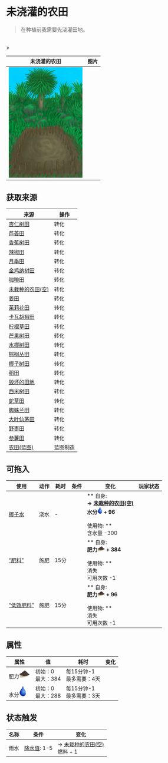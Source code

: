 # 未浇灌的农田  
> 在种植前我需要先浇灌田地。  
<br>  
>   
  
  未浇灌的农田  |   图片   
 ----  |  ----:   
   |  <img decoding="async" src="Sprite/CropPlot.png" href="a.md" style="max-width:300px;max-height:300px;">   
  
## 获取来源  
来源  |  操作  
----  |  ----  
[杏仁树田](CropPlotAlmondTree.md)  |  转化  
[芦荟田](CropPlotAloeVera.md)  |  转化  
[香蕉树田](CropPlotBananaTree.md)  |  转化  
[辣椒田](CropPlotChilies.md)  |  转化  
[月季田](CropPlotChinaRose.md)  |  转化  
[金鸡纳树田](CropPlotCinchonaTree.md)  |  转化  
[咖啡田](CropPlotCoffee.md)  |  转化  
[未栽种的农田(空)](CropPlotEmpty.md)  |  转化  
[姜田](CropPlotGinger.md)  |  转化  
[茉莉花田](CropPlotJasmine.md)  |  转化  
[卡瓦胡椒田](CropPlotKava.md)  |  转化  
[柠檬草田](CropPlotLemonGrass.md)  |  转化  
[芒果树田](CropPlotMangoTree.md)  |  转化  
[水椰树田](CropPlotNipaPalm.md)  |  转化  
[棕榈丛田](CropPlotPalmBush.md)  |  转化  
[椰子树田](CropPlotPalmTree.md)  |  转化  
[稻田](CropPlotRice.md)  |  转化  
[毁坏的田地](CropPlotRuined.md)  |  转化  
[西米树田](CropPlotSagoPalm.md)  |  转化  
[蛇草田](CropPlotSnakeGrass.md)  |  转化  
[蜘蛛兰田](CropPlotSpiderLily.md)  |  转化  
[大叶仙茅田](CropPlotWeevilLily.md)  |  转化  
[野枣田](CropPlotWildJujube.md)  |  转化  
[参薯田](CropPlotYam.md)  |  转化  
[农田(蓝图)](Bp_CropPlot.md)  |  蓝图制造  
## 可拖入  
使用  |  动作  |  耗时  |  条件  |  变化  |  玩家状态  
----  |  ----  |  ----  |  ----  |  ----  |  ----  
[椰子水](LQ_CoconutWater.md)  |  浇水<br>  |  -  |    |  ** 自身: **<br>→ [未栽种的农田(空)](CropPlotEmpty.md)<br>水分<img decoding="async" src="Sprite/Thirst.png" href="a.md" style="max-width:20px;max-height:20px;"> + 96<br><br>** 使用物: **<br>含水量  -300  |    
[“肥料”](tag_Fertilizer.md)  |  施肥<br>  |  15分  |    |  ** 自身: **<br>肥力<img decoding="async" src="Sprite/FineDirt.png" href="a.md" style="max-width:20px;max-height:20px;"> + 384<br><br>** 使用物: **<br>消失<br>可用次数  -1  |    
[“低效肥料”](tag_FertilizerWeak.md)  |  施肥<br>  |  15分  |    |  ** 自身: **<br>肥力<img decoding="async" src="Sprite/FineDirt.png" href="a.md" style="max-width:20px;max-height:20px;"> + 96<br><br>** 使用物: **<br>消失<br>可用次数  -1  |    
## 属性   
属性  |  值  |  耗时  |  变化  
----  |  ----  |  ----  |  ----  
肥力<img decoding="async" src="Sprite/FineDirt.png" href="a.md" style="max-width:30px;max-height:30px;">  |  初始：0<br>最大：384  |  每15分钟-1<br>最多需要：4天  |    
水分<img decoding="async" src="Sprite/Thirst.png" href="a.md" style="max-width:30px;max-height:30px;">  |  初始：0<br>最大：288  |  每15分钟-1<br>最多需要：3天  |    
## 状态触发  
名称  |  条件  |  变化  
----  |  ----  |  ----  
雨水  |  [降水值](RainValue.md): 1-5  |  → [未栽种的农田(空)](CropPlotEmpty.md)<br>燃料 + 1  


<script>document.title="未浇灌的农田 - 卡牌生存百科 Card Survival Wiki";</script>